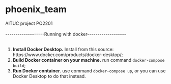 # phoenix_team
AITUC project PO2201<br /><br />
-------------------Running with docker-------------------<br /><br />
<ol>
  <li><b>Install Docker Desktop.</b> Install from this source: https://www.docker.com/products/docker-desktop/;</li>
  <li><b>Build Docker container on your machine.</b> run command <code>docker-compose build</code>;</li>
  <li><b>Run Docker container.</b> use command <code>docker-compose up</code>, or you can use Docker Desktop to do that instead.</li>
</ol
